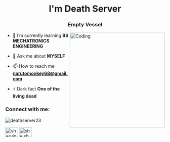 <h1 align="center">  I'm Death Server</h1>
<h3 align="center"> Empty Vessel </h3>
<img align="right" alt="Coding" width="300" src="https://i.pinimg.com/originals/e4/26/70/e426702edf874b181aced1e2fa5c6cde.gif">

- 🌱 I’m currently learning **BS MECHATRONICS ENGINEERING**

- 💬 Ask me about **MYSELF**

- 📫 How to reach me **narutomonkey68@gmail.com**

- ⚡ Dark fact **One of the living dead**

<h3 align="left">Connect with me:</h3>
<p align="left">
<p align="left"> <img src="https://komarev.com/ghpvc/?username=deathserver23&label=Profile%20views&color=0e75b6&style=flat" alt="deathserver23" /> </p>
<a href="https://fb.com/shervin reyes" target="blank"><img align="center" src="https://raw.githubusercontent.com/rahuldkjain/github-profile-readme-generator/master/src/images/icons/Social/facebook.svg" alt="shervin reyes" height="30" width="40" /></a>
<a href="https://instagram.com/she.she0823" target="blank"><img align="center" src="https://raw.githubusercontent.com/rahuldkjain/github-profile-readme-generator/master/src/images/icons/Social/instagram.svg" alt="she.she0823" height="30" width="40" /></a>
</p>



